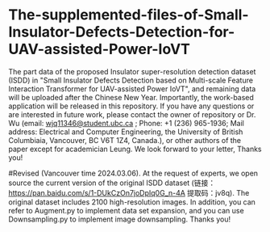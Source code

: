 # The-supplemented-files-of-Small-Insulator-Defects-Detection-for-UAV-assisted-Power-IoVT

The part data of the proposed Insulator super-resolution detection dataset (ISDD) in "Small Insulator Defects Detection based on Multi-scale Feature Interaction Transformer for UAV-assisted Power IoVT", and remaining data will be uploaded after the Chinese New Year. 
Importantly, the work-based application will be released in this repository. 
If you have any questions or are interested in future work, please contact the owner of repository or Dr. Wu (email: wjq11346@student.ubc.ca ; Phone: +1 (236) 965-1936; Mail address: Electrical and Computer Engineering, the University of British Columbiaia, Vancouver, BC V6T 1Z4, Canada.), or other authors of the paper except for academician Leung. 
We look forward to your letter, Thanks you!

#Revised (Vancouver time 2024.03.06).
At the request of experts, we open source the current version of the original ISDD dataset (链接：https://pan.baidu.com/s/1-DUkCzOn7joDpIq0G_n-4A 
提取码：jv8q). The original dataset includes 2100 high-resolution images. In addition, you can refer to Augment.py to implement data set expansion, and you can use Downsampling.py to implement image downsampling.
Thanks you!
